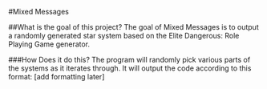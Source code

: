 #Mixed Messages

##What is the goal of this project?
The goal of Mixed Messages is to output a randomly generated star system based on the Elite Dangerous: Role Playing Game generator.

###How Does it do this?
The program will randomly pick various parts of the systems as it iterates through. It will output the code according to this format:
[add formatting later]